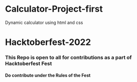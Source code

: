 # Calculator-Project-first
Dynamic calculator using html and css
<h1>Hacktoberfest-2022</h1>

<h3>This Repo is open to all for contributions as a part of Hacktoberfest Fest</h3>
<h4>Do contribute under the Rules of the Fest</h4>
